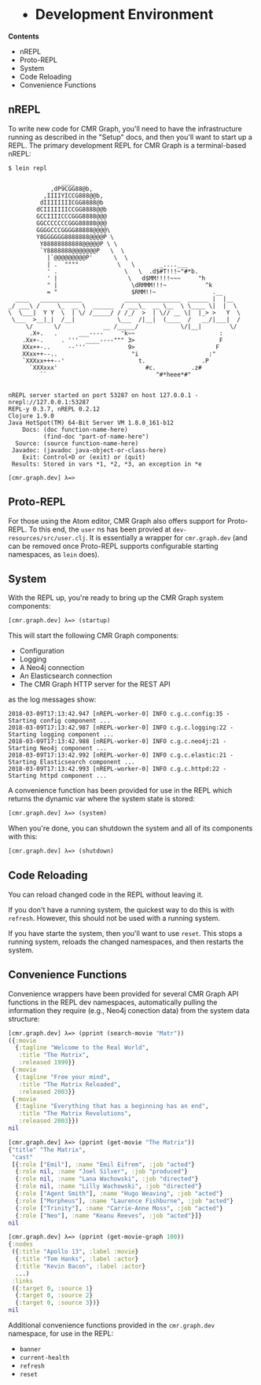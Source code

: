 #  • Development Environment


**Contents**

* nREPL
* Proto-REPL
* System
* Code Reloading
* Convenience Functions


## nREPL

To write new code for CMR Graph, you'll need to have the infrastructure running
as described in the "Setup" docs, and then you'll want to start up a REPL. The
primary development REPL for CMR Graph is a terminal-based nREPL:

```
$ lein repl
```
```text
               ____
            ,dP9CGG88@b,
          ,IIIIYICCG888@@b,
         dIIIIIIIICGG8888@b
        dCIIIIIIICCGG8888@@b
        GCCIIIICCCGGG8888@@@
        GGCCCCCCCGGG88888@@@
        GGGGCCCGGGG88888@@@@\
        Y8GGGGGG8888888@@@@P \
         Y88888888888@@@@@P \ \
         `Y8888888@@@@@@@P   \  \
           |`@@@@@@@@@P'      \  \
           | .  """"           \   \       _....___
           ' .                   \   \  .d$#T!!!~"#*b.
           ' |                    \   d$MM!!!!~~~     "h
           " |                     \dRMMM!!!~           ^k
           = "                     $RMM!!~                .__
  ____   ____________            ________________  ______ |  |__
_/ ___\ /     \_  __ \  ______  / ___\_  __ \__  \ \____ \|  |  \
\  \___|  Y Y  \  | \/ /_____/ / /_/  >  | \// __ \|  |_> >   Y  \
 \___  >__|_|  /__|            \___  /|__|  (____  /   __/|___|  /
     \/      \/            __ /_____/            \/|__|        \/
      .X+.   .      ___----     'k~~                        :
    .Xx+-.     . '''  ____----""" 3>                        F
    XXx++-..     --'''            9>                       F
    XXxx++--..                     "i                    :"
    `XXXxx+++--'                     t.                .P
      `XXXxxx'                         #c.          .z#
         ``                               ^#*heee*#"


nREPL server started on port 53287 on host 127.0.0.1 - nrepl://127.0.0.1:53287
REPL-y 0.3.7, nREPL 0.2.12
Clojure 1.9.0
Java HotSpot(TM) 64-Bit Server VM 1.8.0_161-b12
    Docs: (doc function-name-here)
          (find-doc "part-of-name-here")
  Source: (source function-name-here)
 Javadoc: (javadoc java-object-or-class-here)
    Exit: Control+D or (exit) or (quit)
 Results: Stored in vars *1, *2, *3, an exception in *e

[cmr.graph.dev] λ=>
```


## Proto-REPL

For those using the Atom editor, CMR Graph also offers support for Proto-REPL.
To this end, the `user` ns has been provied at `dev-resources/src/user.clj`. It
is essentially a wrapper for `cmr.graph.dev` (and can be removed once Proto-REPL
supports configurable starting namespaces, as `lein` does).


## System

With the REPL up, you're ready to bring up the CMR Graph system components:

```clj
[cmr.graph.dev] λ=> (startup)
```

This will start the following CMR Graph components:

* Configuration
* Logging
* A Neo4j connection
* An Elasticsearch connection
* The CMR Graph HTTP server for the REST API

as the log messages show:

```
2018-03-09T17:13:42.947 [nREPL-worker-0] INFO c.g.c.config:35 - Starting config component ...
2018-03-09T17:13:42.987 [nREPL-worker-0] INFO c.g.c.logging:22 - Starting logging component ...
2018-03-09T17:13:42.988 [nREPL-worker-0] INFO c.g.c.neo4j:21 - Starting Neo4j component ...
2018-03-09T17:13:42.992 [nREPL-worker-0] INFO c.g.c.elastic:21 - Starting Elasticsearch component ...
2018-03-09T17:13:42.993 [nREPL-worker-0] INFO c.g.c.httpd:22 - Starting httpd component ...
```

A convenience function has been provided for use in the REPL which returns
the dynamic var where the system state is stored:

```clj
[cmr.graph.dev] λ=> (system)
```

When you're done, you can shutdown the system and all of its components with
this:

```clj
[cmr.graph.dev] λ=> (shutdown)
```


## Code Reloading

You can reload changed code in the REPL without leaving it.

If you don't have a running system, the quickest way to do this is with
`refresh`. However, this should not be used with a running system.

If you have starte the system, then you'll want to use `reset`. This stops a
running system, reloads the changed namespaces, and then restarts the system.


## Convenience Functions

Convenience wrappers have been provided for several CMR Graph API functions in
the REPL dev namespaces, automatically pulling the information they require
(e.g., Neo4j conection data) from the system data structure:

```clj
[cmr.graph.dev] λ=> (pprint (search-movie "Matr"))
({:movie
  {:tagline "Welcome to the Real World",
   :title "The Matrix",
   :released 1999}}
 {:movie
  {:tagline "Free your mind",
   :title "The Matrix Reloaded",
   :released 2003}}
 {:movie
  {:tagline "Everything that has a beginning has an end",
   :title "The Matrix Revolutions",
   :released 2003}})
nil
```

```clj
[cmr.graph.dev] λ=> (pprint (get-movie "The Matrix"))
{"title" "The Matrix",
 "cast"
 [{:role ["Emil"], :name "Emil Eifrem", :job "acted"}
  {:role nil, :name "Joel Silver", :job "produced"}
  {:role nil, :name "Lana Wachowski", :job "directed"}
  {:role nil, :name "Lilly Wachowski", :job "directed"}
  {:role ["Agent Smith"], :name "Hugo Weaving", :job "acted"}
  {:role ["Morpheus"], :name "Laurence Fishburne", :job "acted"}
  {:role ["Trinity"], :name "Carrie-Anne Moss", :job "acted"}
  {:role ["Neo"], :name "Keanu Reeves", :job "acted"}]}
nil
```

```clj
[cmr.graph.dev] λ=> (pprint (get-movie-graph 100))
{:nodes
 ({:title "Apollo 13", :label :movie}
  {:title "Tom Hanks", :label :actor}
  {:title "Kevin Bacon", :label :actor}
  ...)
 :links
 ({:target 0, :source 1}
  {:target 0, :source 2}
  {:target 0, :source 3})}
nil
```

Additional convenience functions provided in the `cmr.graph.dev` namespace,
for use in the REPL:

* `banner`
* `current-health`
* `refresh`
* `reset`


<!-- Named page links below: /-->

[repl]: https://raw.githubusercontent.com/cmr-exchange/cmr-graph/master/resources/images/repl-screen.png
